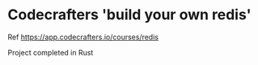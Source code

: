 # Codecrafters 'build your own redis'

Ref https://app.codecrafters.io/courses/redis 

Project completed in Rust
